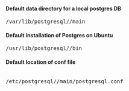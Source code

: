 
#### Default data directory for a local postgres DB
<pre>
/var/lib/postgresql/<version>/main
</pre>
#### Default installation of Postgres on Ubuntu
<pre>
/usr/lib/postgresql/<version>/bin
</pre>
#### Default location of conf file 
<pre>  
/etc/postgresql/<version>/main/postgresql.conf
</pre>
